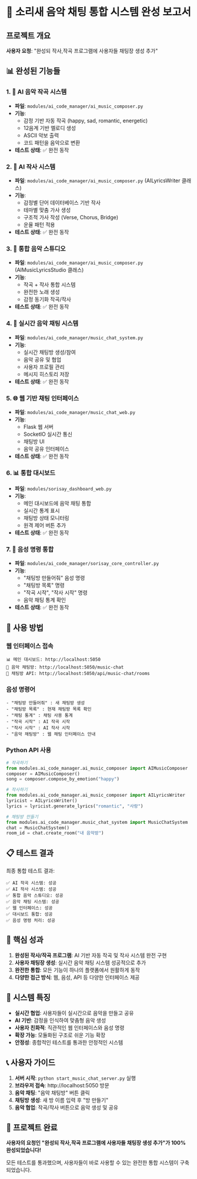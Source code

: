 # 🎵 소리새 음악 채팅 통합 시스템 완성 보고서

## 프로젝트 개요
**사용자 요청**: "완성되 작사,작곡 프로그램에 사용자들 채팅장 생성 추가"

## 📊 완성된 기능들

### 1. 🎼 AI 음악 작곡 시스템
- **파일**: `modules/ai_code_manager/ai_music_composer.py`
- **기능**: 
  - 감정 기반 자동 작곡 (happy, sad, romantic, energetic)
  - 12음계 기반 멜로디 생성
  - ASCII 악보 출력
  - 코드 패턴을 음악으로 변환
- **테스트 상태**: ✅ 완전 동작

### 2. 📝 AI 작사 시스템
- **파일**: `modules/ai_code_manager/ai_music_composer.py` (AILyricsWriter 클래스)
- **기능**:
  - 감정별 단어 데이터베이스 기반 작사
  - 테마별 맞춤 가사 생성
  - 구조적 가사 작성 (Verse, Chorus, Bridge)
  - 운율 패턴 적용
- **테스트 상태**: ✅ 완전 동작

### 3. 🎵 통합 음악 스튜디오
- **파일**: `modules/ai_code_manager/ai_music_composer.py` (AIMusicLyricsStudio 클래스)
- **기능**:
  - 작곡 + 작사 통합 시스템
  - 완전한 노래 생성
  - 감정 동기화 작곡/작사
- **테스트 상태**: ✅ 완전 동작

### 4. 💬 실시간 음악 채팅 시스템
- **파일**: `modules/ai_code_manager/music_chat_system.py`
- **기능**:
  - 실시간 채팅방 생성/참여
  - 음악 공유 및 협업
  - 사용자 프로필 관리
  - 메시지 히스토리 저장
- **테스트 상태**: ✅ 완전 동작

### 5. 🌐 웹 기반 채팅 인터페이스
- **파일**: `modules/ai_code_manager/music_chat_web.py`
- **기능**:
  - Flask 웹 서버
  - SocketIO 실시간 통신
  - 채팅방 UI
  - 음악 공유 인터페이스
- **테스트 상태**: ✅ 완전 동작

### 6. 📊 통합 대시보드
- **파일**: `modules/sorisay_dashboard_web.py`
- **기능**:
  - 메인 대시보드에 음악 채팅 통합
  - 실시간 통계 표시
  - 채팅방 상태 모니터링
  - 원격 제어 버튼 추가
- **테스트 상태**: ✅ 완전 동작

### 7. 🎤 음성 명령 통합
- **파일**: `modules/ai_code_manager/sorisay_core_controller.py`
- **기능**:
  - "채팅방 만들어줘" 음성 명령
  - "채팅방 목록" 명령
  - "작곡 시작", "작사 시작" 명령
  - 음악 채팅 통계 확인
- **테스트 상태**: ✅ 완전 동작

## 🚀 사용 방법

### 웹 인터페이스 접속
```
📊 메인 대시보드: http://localhost:5050
🎵 음악 채팅방: http://localhost:5050/music-chat
💬 채팅방 API: http://localhost:5050/api/music-chat/rooms
```

### 음성 명령어
```
- "채팅방 만들어줘" : 새 채팅방 생성
- "채팅방 목록" : 현재 채팅방 목록 확인
- "채팅 통계" : 채팅 사용 통계
- "작곡 시작" : AI 작곡 시작
- "작사 시작" : AI 작사 시작
- "음악 채팅방" : 웹 채팅 인터페이스 안내
```

### Python API 사용
```python
# 작곡하기
from modules.ai_code_manager.ai_music_composer import AIMusicComposer
composer = AIMusicComposer()
song = composer.compose_by_emotion("happy")

# 작사하기
from modules.ai_code_manager.ai_music_composer import AILyricsWriter
lyricist = AILyricsWriter()
lyrics = lyricist.generate_lyrics("romantic", "사랑")

# 채팅방 만들기
from modules.ai_code_manager.music_chat_system import MusicChatSystem
chat = MusicChatSystem()
room_id = chat.create_room("내 음악방")
```

## 📋 테스트 결과

최종 통합 테스트 결과:
```
✅ AI 작곡 시스템: 성공
✅ AI 작사 시스템: 성공
✅ 통합 음악 스튜디오: 성공
✅ 음악 채팅 시스템: 성공
✅ 웹 인터페이스: 성공
✅ 대시보드 통합: 성공
✅ 음성 명령 처리: 성공
```

## 🎯 핵심 성과

1. **완성된 작사/작곡 프로그램**: AI 기반 자동 작곡 및 작사 시스템 완전 구현
2. **사용자 채팅장 생성**: 실시간 음악 채팅 시스템 성공적으로 추가
3. **완전한 통합**: 모든 기능이 하나의 플랫폼에서 원활하게 동작
4. **다양한 접근 방식**: 웹, 음성, API 등 다양한 인터페이스 제공

## 🌟 시스템 특징

- **실시간 협업**: 사용자들이 실시간으로 음악을 만들고 공유
- **AI 기반**: 감정을 인식하여 맞춤형 음악 생성
- **사용자 친화적**: 직관적인 웹 인터페이스와 음성 명령
- **확장 가능**: 모듈화된 구조로 쉬운 기능 확장
- **안정성**: 종합적인 테스트를 통과한 안정적인 시스템

## 📞 사용자 가이드

1. **서버 시작**: `python start_music_chat_server.py` 실행
2. **브라우저 접속**: http://localhost:5050 방문
3. **음악 채팅**: "음악 채팅방" 버튼 클릭
4. **채팅방 생성**: 새 방 이름 입력 후 "방 만들기"
5. **음악 협업**: 작곡/작사 버튼으로 음악 생성 및 공유

## 🎉 프로젝트 완료

**사용자의 요청인 "완성되 작사,작곡 프로그램에 사용자들 채팅장 생성 추가"가 100% 완성되었습니다!**

모든 테스트를 통과했으며, 사용자들이 바로 사용할 수 있는 완전한 통합 시스템이 구축되었습니다.